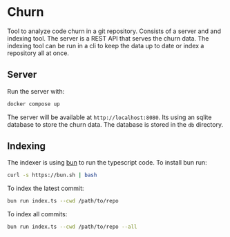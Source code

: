# Churn

Tool to analyze code churn in a git repository. Consists of a server and and indexing tool. The server is a REST API that serves the churn data. The indexing tool can be run in a cli to keep the data up to date or index a repository all at once.

## Server

Run the server with:

```bash
docker compose up
```

The server will be available at `http://localhost:8080`. Its using an sqlite database to store the churn data. The database is stored in the `db` directory.

## Indexing

The indexer is using [bun](https://bun.sh) to run the typescript code. To install bun run:

```bash
curl -s https://bun.sh | bash
```

To index the latest commit:

```bash
bun run index.ts --cwd /path/to/repo
```

To index all commits:

```bash
bun run index.ts --cwd /path/to/repo --all
```
